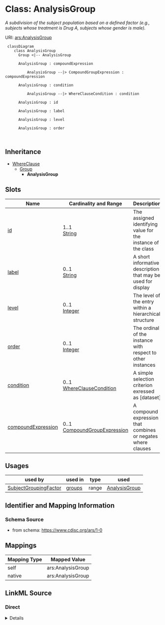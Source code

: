 # Class: AnalysisGroup


_A subdivision of the subject population based on a defined factor (e.g., subjects whose treatment is Drug A, subjects whose gender is male)._





URI: [ars:AnalysisGroup](https://www.cdisc.org/ars/1-0/AnalysisGroup)



```mermaid
 classDiagram
    class AnalysisGroup
      Group <|-- AnalysisGroup
      
      AnalysisGroup : compoundExpression
        
          AnalysisGroup --|> CompoundGroupExpression : compoundExpression
        
      AnalysisGroup : condition
        
          AnalysisGroup --|> WhereClauseCondition : condition
        
      AnalysisGroup : id
        
      AnalysisGroup : label
        
      AnalysisGroup : level
        
      AnalysisGroup : order
        
      
```





## Inheritance
* [WhereClause](WhereClause.md)
    * [Group](Group.md)
        * **AnalysisGroup**



## Slots

| Name | Cardinality and Range | Description | Inheritance |
| ---  | --- | --- | --- |
| [id](id.md) | 1..1 <br/> [String](String.md) | The assigned identifying value for the instance of the class | [Group](Group.md) |
| [label](label.md) | 0..1 <br/> [String](String.md) | A short informative description that may be used for display | [Group](Group.md) |
| [level](level.md) | 0..1 <br/> [Integer](Integer.md) | The level of the entry within a hierarchical structure | [WhereClause](WhereClause.md) |
| [order](order.md) | 0..1 <br/> [Integer](Integer.md) | The ordinal of the instance with respect to other instances | [WhereClause](WhereClause.md) |
| [condition](condition.md) | 0..1 <br/> [WhereClauseCondition](WhereClauseCondition.md) | A simple selection criterion exressed as [dataset] | [WhereClause](WhereClause.md) |
| [compoundExpression](compoundExpression.md) | 0..1 <br/> [CompoundGroupExpression](CompoundGroupExpression.md) | A compound expression that combines or negates where clauses | [WhereClause](WhereClause.md) |





## Usages

| used by | used in | type | used |
| ---  | --- | --- | --- |
| [SubjectGroupingFactor](SubjectGroupingFactor.md) | [groups](groups.md) | range | [AnalysisGroup](AnalysisGroup.md) |






## Identifier and Mapping Information







### Schema Source


* from schema: https://www.cdisc.org/ars/1-0





## Mappings

| Mapping Type | Mapped Value |
| ---  | ---  |
| self | ars:AnalysisGroup |
| native | ars:AnalysisGroup |





## LinkML Source

<!-- TODO: investigate https://stackoverflow.com/questions/37606292/how-to-create-tabbed-code-blocks-in-mkdocs-or-sphinx -->

### Direct

<details>
```yaml
name: AnalysisGroup
description: A subdivision of the subject population based on a defined factor (e.g.,
  subjects whose treatment is Drug A, subjects whose gender is male).
from_schema: https://www.cdisc.org/ars/1-0
rank: 1000
is_a: Group

```
</details>

### Induced

<details>
```yaml
name: AnalysisGroup
description: A subdivision of the subject population based on a defined factor (e.g.,
  subjects whose treatment is Drug A, subjects whose gender is male).
from_schema: https://www.cdisc.org/ars/1-0
rank: 1000
is_a: Group
attributes:
  id:
    name: id
    description: The assigned identifying value for the instance of the class.
    from_schema: https://www.cdisc.org/ars/1-0
    rank: 1000
    identifier: true
    alias: id
    owner: AnalysisGroup
    domain_of:
    - ReportingEvent
    - AnalysisCategorization
    - AnalysisCategory
    - Analysis
    - AnalysisMethod
    - Operation
    - ReferencedOperationRelationship
    - Output
    - OutputDisplay
    - DisplaySubSection
    - AnalysisSet
    - GroupingFactor
    - Group
    - DataSubset
    - ReferenceDocument
    - TerminologyExtension
    - SponsorTerm
    range: string
    required: true
  label:
    name: label
    description: A short informative description that may be used for display.
    from_schema: https://www.cdisc.org/ars/1-0
    rank: 1000
    alias: label
    owner: AnalysisGroup
    domain_of:
    - AnalysisCategorization
    - AnalysisCategory
    - AnalysisMethod
    - Operation
    - AnalysisSet
    - GroupingFactor
    - Group
    - DataSubset
    - PageRef
    range: string
  level:
    name: level
    description: The level of the entry within a hierarchical structure.
    comments:
    - 1 is the top level.
    from_schema: https://www.cdisc.org/ars/1-0
    rank: 1000
    alias: level
    owner: AnalysisGroup
    domain_of:
    - OrderedListItem
    - WhereClause
    range: integer
  order:
    name: order
    description: The ordinal of the instance with respect to other instances.
    from_schema: https://www.cdisc.org/ars/1-0
    rank: 1000
    alias: order
    owner: AnalysisGroup
    domain_of:
    - OrderedListItem
    - OrderedGroupingFactor
    - OrderedDisplay
    - OrderedDisplaySubSection
    - WhereClause
    range: integer
  condition:
    name: condition
    description: A simple selection criterion exressed as [dataset].[variable] [comparator]
      [value(s)]
    from_schema: https://www.cdisc.org/ars/1-0
    rank: 1000
    alias: condition
    owner: AnalysisGroup
    domain_of:
    - WhereClause
    range: WhereClauseCondition
  compoundExpression:
    name: compoundExpression
    description: A compound expression that combines or negates where clauses.
    from_schema: https://www.cdisc.org/ars/1-0
    rank: 1000
    alias: compoundExpression
    owner: AnalysisGroup
    domain_of:
    - WhereClause
    range: CompoundGroupExpression

```
</details>
